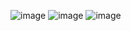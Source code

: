 ![image](https://user-images.githubusercontent.com/104780664/188345812-37b2958a-58ef-4df3-90b9-783db3a9ca42.png)
![image](https://user-images.githubusercontent.com/104780664/188345906-57ffbc95-a0fe-449c-b1d9-f047098f916c.png)
![image](https://user-images.githubusercontent.com/104780664/188345937-0e8ad572-8622-4c29-9b9a-9afd870722dd.png)
